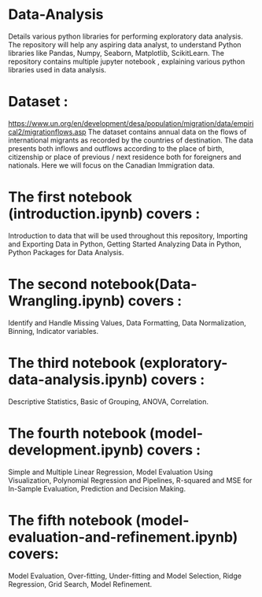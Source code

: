 # Data-Analysis
Details various python libraries for performing exploratory data analysis.
The repository will help any aspiring data analyst, to understand Python libraries like Pandas, Numpy, Seaborn, Matplotlib, ScikitLearn.
The repository contains multiple jupyter notebook , explaining various python libraries used in data analysis.
# Dataset :
 https://www.un.org/en/development/desa/population/migration/data/empirical2/migrationflows.asp
 The dataset contains annual data on the flows of international migrants
 as recorded by the countries of destination. 
 The data presents both inflows and outflows according to the place of birth, 
 citizenship or place of previous / next residence both for foreigners and nationals.
 Here we will focus on the Canadian Immigration data.

# The first notebook (introduction.ipynb) covers : 
Introduction to data that will be used throughout this repository, 
Importing and Exporting Data in Python,
Getting Started Analyzing Data in Python, Python Packages for Data Analysis.
# The second notebook(Data-Wrangling.ipynb) covers :
Identify and Handle Missing Values,
Data Formatting,
Data Normalization,
Binning,
Indicator variables.
 # The third notebook (exploratory-data-analysis.ipynb) covers :
 Descriptive Statistics,
 Basic of Grouping,
 ANOVA,
 Correlation.
 # The fourth notebook (model-development.ipynb) covers :    
 Simple and Multiple Linear Regression,
 Model Evaluation Using Visualization,
 Polynomial Regression and Pipelines,
 R-squared and MSE for In-Sample Evaluation,
 Prediction and Decision Making.
# The fifth notebook (model-evaluation-and-refinement.ipynb) covers:
Model Evaluation,
Over-fitting, Under-fitting and Model Selection,
Ridge Regression,
Grid Search,
Model Refinement.


